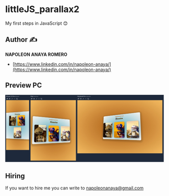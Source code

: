 # littleJS_parallax2
My first steps in JavaScript 😊

## Author ✍

**NAPOLEON ANAYA ROMERO**

-	[https://www.linkedin.com/in/napoleon-anaya/](https://www.linkedin.com/in/napoleon-anaya/)

## Preview PC

![..](https://github.com/alucart2005/littleJS_parallax2/blob/main/img/preview.jpg?raw=true)

## Hiring 
If you want to hire me you can write to napoleonanaya@gmail.com
